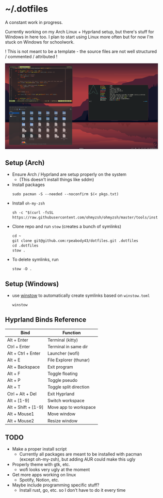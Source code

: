 # ~/.dotfiles
A constant work in progress.

Currently working on my Arch Linux + Hyprland setup, but there's stuff for 
Windows in here too. I plan to start using Linux more often but for now I'm
stuck on Windows for schoolwork.

! This is not meant to be a template - the source files are not 
well structured / commented / attributed !

![Screenshot](./screenshot.png)

## Setup (Arch)

- Ensure Arch / Hyprland are setup properly on the system
  - (This doesn't install things like sddm)
- Install packages
  ```
  sudo pacman -S --needed --noconfirm $(< pkgs.txt)
  ```
- Install `oh-my-zsh`
  ```
  sh -c "$(curl -fsSL https://raw.githubusercontent.com/ohmyzsh/ohmyzsh/master/tools/install.sh)"
  ```
- Clone repo and run `stow` (creates a bunch of symlinks)
  ```
  cd ~
  git clone git@github.com:rpeabody43/dotfiles.git .dotfiles
  cd .dotfiles
  stow .
  ```
- To delete symlinks, run
  ```
  stow -D .
  ```

## Setup (Windows)

- use [winstow](https://github.com/rpeabody43/winstow) to automatically create symlinks based on `winstow.toml`
  ```
  winstow
  ```

## Hyprland Binds Reference
| Bind | Function |
|--|--|
| Alt + Enter | Terminal (kitty) |
| Ctrl + Enter | Terminal in same dir|
| Alt + Ctrl + Enter | Launcher (wofi) |
| Alt + E | File Explorer (thunar) |
| Alt + Backspace | Exit program |
| Alt + F | Toggle floating |
| Alt + P | Toggle pseudo |
| Alt + T | Toggle split direction |
| Ctrl + Alt + Del | Exit Hyprland |
| Alt + [1-9] | Switch workspace |
| Alt + Shift + [1-9] | Move app to workspace |
| Alt + Mouse1 | Move window |
| Alt + Mouse2 | Resize window |

## TODO
- Make a proper install script
  - Currently all packages are meant to be installed with pacman 
    (except oh-my-zsh), but adding AUR could make this ugly
- Properly theme with gtk, etc.
  - wofi looks very ugly at the moment
- Get more apps working on linux
  - Spotify, Notion, etc.
- Maybe include programming specific stuff?
  - Install rust, go, etc. so I don't have to do it every time
